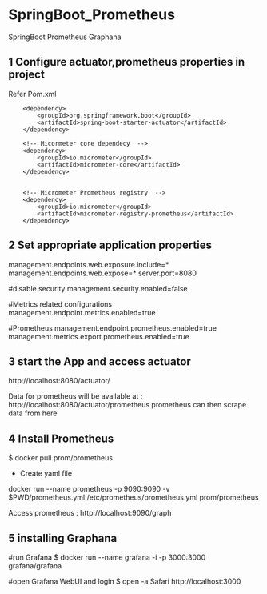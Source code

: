 # SpringBoot_Prometheus
SpringBoot Prometheus Graphana

## 1 Configure actuator,prometheus properties in project
Refer Pom.xml 

 <!-- Spring boot actuator to expose metrics endpoint -->
        <dependency>
            <groupId>org.springframework.boot</groupId>
            <artifactId>spring-boot-starter-actuator</artifactId>
        </dependency>

        <!-- Micormeter core dependecy  -->
        <dependency>
            <groupId>io.micrometer</groupId>
            <artifactId>micrometer-core</artifactId>
        </dependency>


        <!-- Micrometer Prometheus registry  -->
        <dependency>
            <groupId>io.micrometer</groupId>
            <artifactId>micrometer-registry-prometheus</artifactId>
        </dependency>

## 2 Set appropriate application properties

management.endpoints.web.exposure.include=*
management.endpoints.web.expose=*
server.port=8080

#disable security
management.security.enabled=false

#Metrics related configurations
management.endpoint.metrics.enabled=true

#Prometheus
management.endpoint.prometheus.enabled=true
management.metrics.export.prometheus.enabled=true

## 3 start the App and access actuator

http://localhost:8080/actuator/

Data for prometheus will be available at : http://localhost:8080/actuator/prometheus prometheus can then scrape data from here

## 4 Install Prometheus

$ docker pull prom/prometheus

- Create yaml file

docker run --name prometheus -p 9090:9090 -v $PWD/prometheus.yml:/etc/prometheus/prometheus.yml prom/prometheus

Access prometheus : http://localhost:9090/graph 

## 5 installing Graphana

#run Grafana
$ docker run --name grafana -i -p 3000:3000 grafana/grafana

#open Grafana WebUI and login 
$ open -a Safari http://localhost:3000
